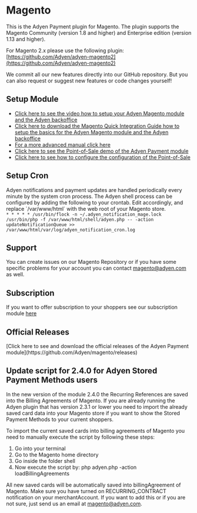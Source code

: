 Magento
=======

This is the Adyen Payment plugin for Magento.
The plugin supports the Magento Community (version 1.8 and higher) and Enterprise edition (version 1.13 and higher). 

For Magento 2.x please use the following plugin: [https://github.com/Adyen/adyen-magento2](https://github.com/Adyen/adyen-magento2)

We commit all our new features directly into our GitHub repository.
But you can also request or suggest new features or code changes yourself!

<h2>Setup Module</h2>
<ul>
<li><a target="_blank" href="http://vimeo.com/94005128">Click here to see the video how to setup your Adyen Magento module and the Adyen backoffice</a></li>
<li><a target="_blank" href="https://www.adyen.com/dam/jcr:80ea0213-02cd-43aa-8136-459a471d2a0d/MagentoQuickIntegrationManual.pdf">Click here to download the Magento Quick Integration Guide how to setup the basics for the Adyen Magento module and the Adyen backoffice</a></li>
<li><a target="_blank" href="https://docs.adyen.com/developers/magento#magentointegration">For a more advanced manual click here</a></li>
<li><a target="_blank" href="https://vimeo.com/128983014">Click here to see the Point-of-Sale demo of the Adyen Payment module</a></li>
<li><a target="_blank" href="https://vimeo.com/135459940">Click here to see how to configure the configuration of the Point-of-Sale</a></li>
</ul>

<h2>Setup Cron</h2>
Adyen notifications and payment updates are handled periodically every minute by the system cron process. The Adyen shell process can be configured by adding the following to your crontab. Edit accordingly, and replace `/var/www/html` with the web root of your Magento store. 

<code>
* * * * * /usr/bin/flock -n ~/.adyen_notification_mage.lock /usr/bin/php -f /var/www/html/shell/adyen.php -- -action updateNotificationQueue >> /var/www/html/var/log/adyen_notification_cron.log
</code>

<h2>Support</h2>
You can create issues on our Magento Repository or if you have some specific problems for your account you can contact <a href="mailto:magento@adyen.com">magento@adyen.com</a>  as well.

<h2>Subscription</h2>
If you want to offer subscription to your shoppers see our subscription module <a target="_blank" href="https://github.com/Adyen/adyen-magento-subscription">here</a>

<h2>Official Releases</h2>
[Click here to see and download the official releases of the Adyen Payment module](https://github.com/Adyen/magento/releases)

<h2>Update script for 2.4.0 for Adyen Stored Payment Methods users</h2>
In the new version of the module 2.4.0 the Recurring References are saved into the Billing Agreements of Magento.
If you are already running the Adyen plugin that has version 2.3.1 or lower you need to import the already saved card data into your Magento store if you want to show the Stored Payment Methods to your current shoppers.

To import the current saved cards into billing agreements of Magento you need to manually execute the script by following these steps:
1. Go into your terminal
2. Go to the Magento home directory
3. Go inside the folder shell
4. Now execute the script by: php adyen.php -action loadBillingAgreements

All new saved cards will be automatically saved into billingAgreement of Magento. Make sure you have turned on RECURRING_CONTRACT notification on your merchantAccount. If you want to add this or if you are not sure, just send us an email at magento@adyen.com.
